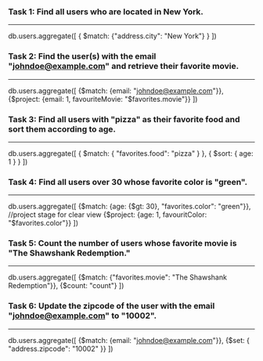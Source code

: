 ### Task 1: Find all users who are located in New York.
---------
db.users.aggregate([
{ $match: {"address.city": "New York"} } 
])

### Task 2: Find the user(s) with the email "johndoe@example.com" and retrieve their favorite movie.
---------
db.users.aggregate([
    {$match: {email: "johndoe@example.com"}},
    {$project: {email: 1, favouriteMovie: "$favorites.movie"}}
])

### Task 3: Find all users with "pizza" as their favorite food and sort them according to age.
---------
db.users.aggregate([
    { $match: { "favorites.food": "pizza" } },
    { $sort: { age: 1 } }
])

### Task 4: Find all users over 30 whose favorite color is "green".
---------
db.users.aggregate([
   {$match: {age: {$gt: 30}, "favorites.color": "green"}},
   //project stage for clear view
   {$project: {age: 1, favouritColor: "$favorites.color"}}
])

### Task 5: Count the number of users whose favorite movie is "The Shawshank Redemption."
---------
db.users.aggregate([
  {$match: {"favorites.movie": "The Shawshank Redemption"}},
  {$count: "count"}
])

### Task 6: Update the zipcode of the user with the email "johndoe@example.com" to "10002".
---------
db.users.aggregate([
  {$match: {email: "johndoe@example.com"}},
  {$set: { "address.zipcode": "10002" }}
])